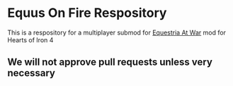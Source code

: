 <h1>Equus On Fire Respository</h1>
<p>This is a respository for a multiplayer submod for 
<a href="https://steamcommunity.com/workshop/filedetails/?id=1826643372">Equestria At War</a> 
mod for Hearts of Iron 4</p>
<h2>We will not approve pull requests unless very necessary</h2>
